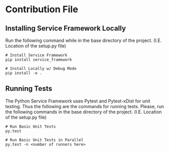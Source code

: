 
# Contribution File

## Installing Service Framework Locally
Run the following command while in the base directory of the project.
(I.E. Location of the setup.py file)
```
# Install Service Framework
pip install service_framework

# Install Locally w/ Debug Mode
pip install -e .
```

## Running Tests
The Python Service Framework uses Pytest and Pytest-xDist for unit testing.
Thus the following are the commands for running tests.
Please, run the following commands in the base directory of the project.
(I.E. Location of the setup.py file)
```
# Run Basic Unit Tests
py.test

# Run Basic Unit Tests in Parallel
py.test -n <number of runners here>
```
